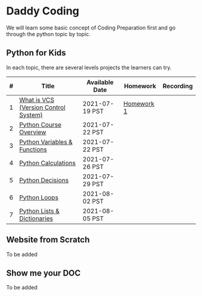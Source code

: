 # Daddy Coding

We will learn some basic concept of Coding Preparation first and go through the python topic by topic.

## Python for Kids

In each topic, there are several levels projects the learners can try.

|#  | Title                                                             | Available Date | Homework                           | Recording |
|---|-------------------------------------------------------------------|----------------|------------------------------------|-----------|
|1  | [What is VCS (Version Control System)](basis/vcs.md)              | 2021-07-19 PST | [Homework 1](homework/basis_vcs.md)|           |
|2  | [Python Course Overview](python/README.md)                        | 2021-07-22 PST |                                    |           |
|3  | [Python Variables & Functions](python/variables_functions.md)     | 2021-07-22 PST |                                    |           |
|4  | [Python Calculations](python/calculations.md)                     | 2021-07-26 PST |                                    |           |
|5  | [Python Decisions](python/decisions.md)                           | 2021-07-29 PST |                                    |           |
|6  | [Python Loops](python/loops.md)                                   | 2021-08-02 PST |                                    |           |
|7  | [Python Lists & Dictionaries](lists_dictionaries.md)              | 2021-08-05 PST |                                    |           |


## Website from Scratch

To be added

## Show me your DOC

To be added
